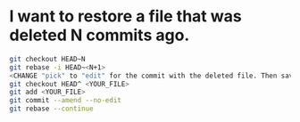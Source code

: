 

# I want to restore a file that was deleted N commits ago.

```sh
git checkout HEAD~N
git rebase -i HEAD~<N+1>
<CHANGE "pick" to "edit" for the commit with the deleted file. Then save and close the interactive rebase config >
git checkout HEAD^ <YOUR_FILE>
git add <YOUR_FILE>
git commit --amend --no-edit
git rebase --continue
```